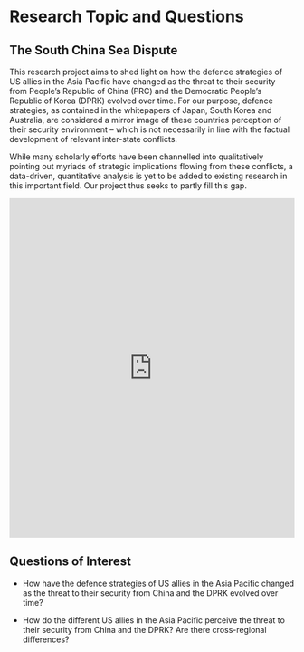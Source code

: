 # Research Topic and Questions

## The South China Sea Dispute

This research project aims to shed light on how the defence strategies of US allies in the Asia Pacific have changed as the threat to their security from People’s Republic of China (PRC) and the Democratic People’s Republic of Korea (DPRK) evolved over time. For our purpose, defence strategies, as contained in the whitepapers of Japan, South Korea and Australia, are considered a mirror image of these countries perception of their security environment – which is not necessarily in line with the factual development of relevant inter-state conflicts.

While many scholarly efforts have been channelled into qualitatively pointing out myriads of strategic implications flowing from these conflicts, a data-driven, quantitative analysis is yet to be added to existing research in this important field. Our project thus seeks to partly fill this gap. 

<iframe class="scribd_iframe_embed" title="Southeast Asia Map" src="https://www.scribd.com/embeds/367185556/content?start_page=1&view_mode=slideshow&access_key=key-FwQ4Rta28oS9Rnt46R3T&show_recommendations=true" data-auto-height="false" data-aspect-ratio="0.8461538461538461" scrolling="no" id="doc_97974" width="100%" height="600" frameborder="0"></iframe>

## Questions of Interest

- How have the defence strategies of US allies in the Asia Pacific changed as the threat to their security from China and the DPRK evolved over time?

- How do the different US allies in the Asia Pacific perceive the threat to their security from China and the DPRK? Are there cross-regional differences?


